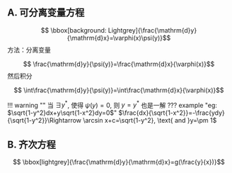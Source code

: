 ## A. 可分离变量方程
$$
\bbox[background: Lightgrey]{\frac{\mathrm{d}y}{\mathrm{d}x}=\varphi(x)\psi(y)}$$
方法：分离变量

$$
\frac{\mathrm{d}y}{\psi(y)}=\frac{\mathrm{d}x}{\varphi(x)}$$
然后积分  

$$
\int\frac{\mathrm{d}y}{\psi(y)}=\int\frac{\mathrm{d}x}{\varphi(x)}$$

!!! warning ""
    当 $\exists y^*$, 使得 $\psi(y)=0$, 则 $y=y^*$ 也是一解
??? example "eg: $\sqrt{1-y^2}dx+y\sqrt{1-x^2}dy=0$"
    $\frac{dx}{\sqrt{1-x^2}}=-\frac{ydy}{\sqrt{1-y^2}}\Rightarrow \arcsin x+c=\sqrt{1-y^2}, \text{ and }y=\pm 1$
## B. 齐次方程
$$
\bbox[lightgrey]{\frac{\mathrm{d}y}{\mathrm{d}x}=g(\frac{y}{x})}$$

    
